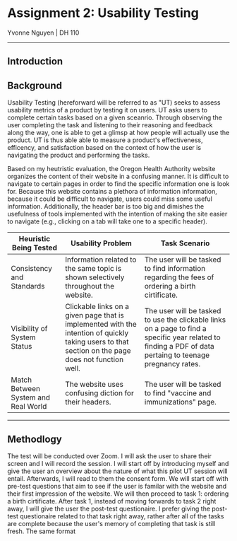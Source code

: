 # Assignment 2: Usability Testing

Yvonne Nguyen | DH 110

---------

## Introduction

## Background
Usability Testing (hereforward will be referred to as "UT) seeks to assess usability metrics of a product by testing it on users. UT asks users to complete certain tasks based on a given sceanrio. Through observing the user completing the task and listening to their reasoning and feedback along the way, one is able to get a glimsp at how people will actually use the product. UT is thus able able to measure a product's effectiveness, efficency, and satisfaction based on the context of how the user is navigating the product and performing the tasks. 

Based on my heutristic evaluation, the Oregon Health Authority website organizes the content of their website in a confusing manner. It is difficult to navigate to certain pages in order to find the specific information one is look for. Because this website contains a plethora of information information, because it could be difficult to navigate, users could miss some useful information. Additionally, the header bar is too big and dimishes the usefulness of tools implemented with the intention of making the site easier to navigate (e.g., clicking on a tab will take one to a specific header).  

Heuristic Being Tested | Usability Problem | Task Scenario 
----------------------- | ---------------- | -------------
Consistency and Standards | Information related to the same topic is shown selectively throughout the website. | The user will be tasked to find information regarding the fees of ordering a birth cirtificate. 
Visibility of System Status | Clickable links on a given page that is implemented with the intention of quickly taking users to that section on the page does not function well. | The user will be tasked to use the clickable links on a page to find a specific year related to finding a PDF of data pertaing to teenage pregnancy rates.
Match Between System and Real World | The website uses confusing diction for their headers. | The user will be tasked to find "vaccine and immunizations" page.

-----------

## Methodlogy 
The test will be conducted over Zoom. I will ask the user to share their screen and I will record the session. I will start off by introducing myself and give the user an overview about the nature of what this pilot UT session will entail. Afterwards, I will read to them the consent form. We will start off with pre-test questions that aim to see if the user is familar with the website and their first impression of the website. We will then proceed to task 1: ordering a birth cirtificate. After task 1, instead of moving forwards to task 2 right away, I will give the user the post-test questionaire. I prefer giving the post-test questionaire related to that task right away, rather after all of the tasks are complete because the user's memory of completing that task is still fresh. The same format
